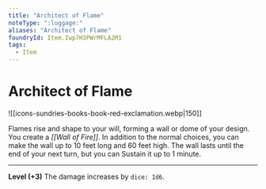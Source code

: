 ```yaml
---
title: "Architect of Flame"
noteType: ":luggage:"
aliases: "Architect of Flame"
foundryId: Item.Iwp7H3PWrMFLA2M1
tags:
  - Item
---
```


# Architect of Flame
![[icons-sundries-books-book-red-exclamation.webp|150]]

Flames rise and shape to your will, forming a wall or dome of your design. You create a _[[Wall of Fire]]_. In addition to the normal choices, you can make the wall up to 10 feet long and 60 feet high. The wall lasts until the end of your next turn, but you can Sustain it up to 1 minute.

* * *

**Level (+3)** The damage increases by `dice: 1d6`.
